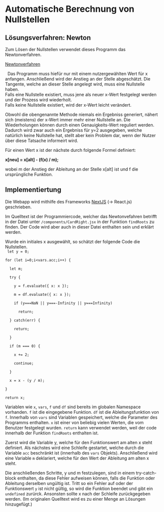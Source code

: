 # Automatische Berechnung von Nullstellen

## Lösungsverfahren: Newton

Zum Lösen der Nullstellen verwendet dieses Programm das Newtonverfahren.

<a href="https://de.wikipedia.org/wiki/Newtonverfahren">Newtonverfahren</a>

  Das Programm muss hiefür nur mit einem nutzergewählten Wert für x anfangen. Anschließend wird der Anstieg an der Stelle abgeschätzt. Die Tangente, welche an dieser Stelle angelegt wird, muss eine Nullstelle haben.  
Falls eine Nullstelle existiert, muss jene als neuer x-Wert festgelegt werden und der Prozess wird wiederholt.  
Falls keine Nullstelle existiert, wird der x-Wert leicht verändert.

Obwohl die obengenannte Methode niemals ein Ergebniss generiert, nähert sich (meistens) der x-Wert immer mehr einer Nullstelle an. Die Wiederholungen können durch einen Genauigkeits-Wert reguliert werden.  
Dadurch wird zwar auch ein Ergebniss für y=2 ausgegeben, welche natürlich keine Nullstelle hat, stellt aber kein Problem dar, wenn der Nutzer über diese Tatsache informeirt wird.

Für einen Wert x ist der nächste durch folgende Formel definiert:

<b> x[neu] = x[alt] - (f(x) / m); </b>

wobei m der Anstieg der Ableitung an der Stelle x[alt] ist und f die ursprüngliche Funktion.

## Implementiertung

Die Webapp wird mithilfe des Frameworks [NextJS](https://www.nextjs.org) (-> React.js) geschrieben.

Im Quelltext ist der Programmiercode, welcher das Newtonvefahren betrifft in der Datei unter `/components/CardRight.jsx` in der Funktion `findRoots` zu finden. Der Code wird aber auch in dieser Datei enthalten sein und erklärt werden.

Wurde ein initiales x ausgewählt, so schätzt der folgende Code die Nullstellen.  
<code>
let y = 0;  
for (let i=0;i<vars.acc;i++) {  
  let m;  
  try {  
    y = f.evaluate({ x: x });  
    m = df.evaluate({ x: x });  
    if (y===NaN || y===-Infinity || y===Infinity)  
      return;  
  } catch(err) {  
    return;  
  }  
  if (m === 0) {  
    x += 2;  
    continue;  
  }  
  x = x - (y / m);  
}  
return x;
</code>

Variablen wie `x`, `vars`, `f` und `df` sind bereits im globalen Namespace vorhanden. `f` ist die eingegebene Funktion. `df` ist die Ableitungsfunktion von `f`. Innerhalb von `vars` sind Variablen gespeichert, welche die Parameter des Programms enthalten. `x` ist einer von beliebig vielen Werten, die vom Benutzer festgelegt wurden. `return` kann verwendet werden, weil der code innerhalb der Funktion `findRoots` enthalten ist.

Zuerst wird die Variable y, welche für den Funktionswert am alten x steht definiert. Als nächstes wird eine Schleife gestartet, welche durch die Variable `acc` beschränkt ist (innerhalb des `vars` Objekts). Anschließend wird eine Variable `m` deklariert, welche für den Wert der Ableitung am alten x steht.

Die anschließenden Schritte, y und m festzulegen, sind in einem try-catch-block enthalten, da diese Fehler aufweisen können, falls die Funktion oder Ableitung derselben ungültig ist. Tritt so ein Fehler auf oder der Funktionswert `y` ist nicht gültig, so wird die Funktion beendet und gibt ein `undefined` zurürck. Ansonsten sollte x nach der Schleife zurückgegeben werden. (Im originalen Quelltext wird es zu einer Menge an Lösungen hinzugefügt.)

